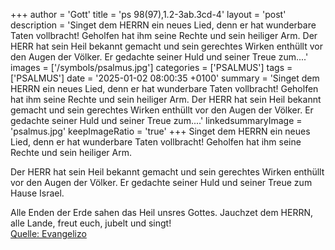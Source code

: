 +++
author = 'Gott'
title = 'ps 98(97),1.2-3ab.3cd-4'
layout = 'post'
description = 'Singet dem HERRN ein neues Lied,  denn er hat wunderbare Taten vollbracht!  Geholfen hat ihm seine Rechte  und sein heiliger Arm.  Der HERR hat sein Heil bekannt gemacht  und sein gerechtes Wirken enthüllt vor den Augen der Völker. Er gedachte seiner Huld und seiner Treue zum....'
images = ['/symbols/psalmus.jpg']
categories = ['PSALMUS']
tags = ['PSALMUS']
date = '2025-01-02 08:00:35 +0100'
summary = 'Singet dem HERRN ein neues Lied,  denn er hat wunderbare Taten vollbracht!  Geholfen hat ihm seine Rechte  und sein heiliger Arm.  Der HERR hat sein Heil bekannt gemacht  und sein gerechtes Wirken enthüllt vor den Augen der Völker. Er gedachte seiner Huld und seiner Treue zum....'
linkedsummaryImage = 'psalmus.jpg'
keepImageRatio = 'true'
+++
Singet dem HERRN ein neues Lied, 
denn er hat wunderbare Taten vollbracht! 
Geholfen hat ihm seine Rechte 
und sein heiliger Arm.

Der HERR hat sein Heil bekannt gemacht 
und sein gerechtes Wirken enthüllt vor den Augen der Völker.
Er gedachte seiner Huld
und seiner Treue zum Hause Israel.<!--more-->

Alle Enden der Erde
sahen das Heil unsres Gottes.
Jauchzet dem HERRN, alle Lande, 
freut euch, jubelt und singt!<br> [Quelle: Evangelizo](https://evangeliumtagfuertag.org/DE/gospel)